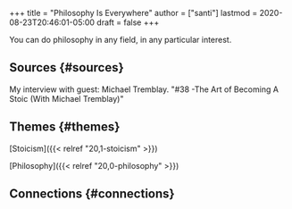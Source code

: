 +++
title = "Philosophy Is Everywhere"
author = ["santi"]
lastmod = 2020-08-23T20:46:01-05:00
draft = false
+++

You can do philosophy in any field, in any particular interest.


## Sources {#sources}

My interview with guest: Michael Tremblay. "#38 -The Art of Becoming A Stoic (With Michael Tremblay)"


## Themes {#themes}

[Stoicism]({{< relref "20,1-stoicism" >}})

[Philosophy]({{< relref "20,0-philosophy" >}})


## Connections {#connections}
